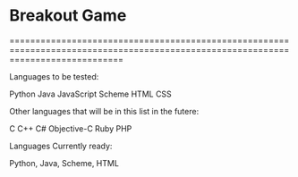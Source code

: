 # Breakout Game
==================================================================================================================================


Languages to be tested:

Python Java JavaScript Scheme HTML CSS

Other languages that will be in this list in the futere:

C C++ C# Objective-C Ruby PHP

Languages Currently ready:

Python, Java, Scheme, HTML


